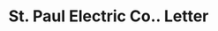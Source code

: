 ---
doi: 10.7916/D8P85PX8
date_other: '1919'
date_other_textual: '1919'
form: correspondence
genre:
- Letters (correspondence)
name:
- St. Paul Electric Co.
object_in_context_url: https://biggert.cul.columbia.edu/items/view/ave_biggert_00683
subject_hierarchical_geographic:
- St. Paul, Minnesota, United States
subject_name:
- St. Paul Electric Co.
title: St. Paul Electric Co.. Letter
sort_title: St. Paul Electric Co.. Letter
call_number: ave_biggert_00683
coordinates:
- 44.94416666666666,-93.0936111111111
pid: ave_biggert_00683
identifiers: ave_biggert_00683
thumbnail: https://derivativo-1.library.columbia.edu/iiif/2/ldpd:345558/full/!256,256/0/native.jpg
permalink: /biggert/ave_biggert_00683/
layout: iiif-image-page
---